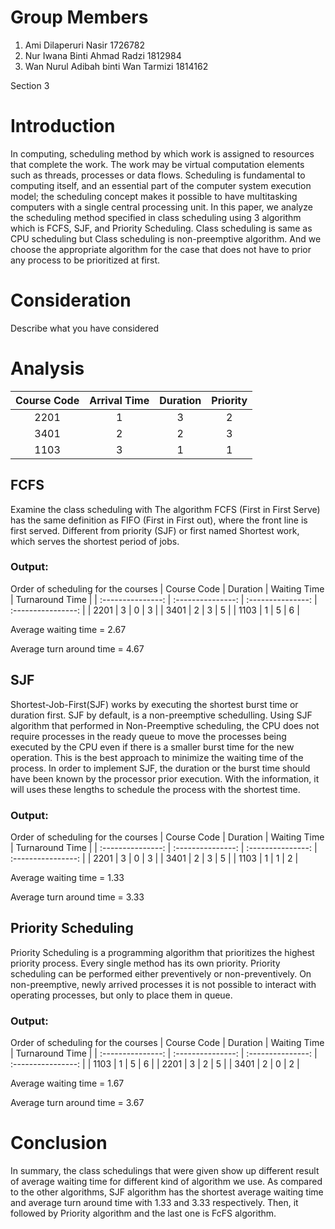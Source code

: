 # Group Members

1. Ami Dilaperuri Nasir  1726782
2. Nur Iwana Binti Ahmad Radzi 1812984
3. Wan Nurul Adibah binti Wan Tarmizi 1814162

Section 3

# Introduction

  In computing, scheduling method by which work is assigned to resources that complete the work. The work may be virtual computation elements such as threads, processes or data flows. Scheduling is fundamental to computing itself, and an essential part of the computer system execution model; the scheduling concept makes it possible to have multitasking computers with a single central processing unit. In this paper, we analyze the scheduling method specified in class scheduling using 3 algorithm which is FCFS, SJF, and Priority Scheduling.  Class scheduling is same as CPU scheduling but Class scheduling is non-preemptive algorithm. And we choose the  appropriate algorithm for the case that does not have to prior any process to be prioritized at first. 

# Consideration

Describe what you have considered

# Analysis


| Course Code| Arrival Time | Duration | Priority |
| :---------------: | :---------------: | :---------------: | :----------------: |
| 2201 | 1 | 3 | 2 |
| 3401 | 2 | 2 | 3 |
| 1103 | 3 | 1 | 1 |

## FCFS

  Examine the class scheduling with The algorithm FCFS (First in First Serve) has the same definition as FIFO (First in First out), where the front line is first served. Different from priority (SJF) or first named Shortest work, which serves the shortest period of jobs.

### Output:

Order of scheduling for the courses
| Course Code | Duration | Waiting Time | Turnaround Time |
| :---------------: | :---------------: | :---------------: | :----------------: |
| 2201 | 3 | 0 | 3 |
| 3401 | 2 | 3 | 5 |
| 1103 | 1 | 5 | 6 |

Average waiting time = 2.67

Average turn around time = 4.67

## SJF

Shortest-Job-First(SJF) works by executing the shortest burst time or duration first. SJF by default, is a non-preemptive schedulling. Using SJF algorithm that performed in Non-Preemptive scheduling, the CPU does not require processes in the ready queue to move the processes being executed by the CPU even if there is a smaller burst time for the new operation. This is the best approach to minimize the waiting time of the process. In order to implement SJF, the duration or the burst time should have been known by the processor prior execution. With the information, it will uses these lengths to schedule the process with the shortest time. 
  

### Output:

Order of scheduling for the courses
| Course Code | Duration | Waiting Time | Turnaround Time |
| :---------------: | :---------------: | :---------------: | :----------------: |
| 2201 | 3 | 0 | 3 |
| 3401 | 2 | 3 | 5 |
| 1103 | 1 | 1 | 2 |

Average waiting time = 1.33

Average turn around time = 3.33

## Priority Scheduling

  Priority Scheduling is a programming algorithm that prioritizes the highest priority process. Every single method has its own priority. Priority scheduling can be performed either preventively or non-preventively. On non-preemptive, newly arrived processes it is not possible to interact with operating processes, but only to place them in queue.

### Output:

Order of scheduling for the courses
| Course Code | Duration | Waiting Time | Turnaround Time |
| :---------------: | :---------------: | :---------------: | :----------------: |
| 1103 | 1 | 5 | 6 |
| 2201 | 3 | 2 | 5 |
| 3401 | 2 | 0 | 2 |

Average waiting time = 1.67

Average turn around time = 3.67

# Conclusion
  In summary, the class schedulings that were given show up different result of average waiting time for different kind of algorithm we use. As compared to the other algorithms, SJF algorithm has the shortest average waiting time and average turn around time with 1.33 and 3.33 respectively. Then, it followed by Priority algorithm and the last one is FcFS algorithm.

